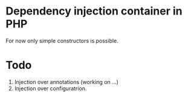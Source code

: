 Dependency injection container in PHP
=====================================

For now only simple constructors is possible.

Todo
====

1. Injection over annotations (working on ...)
2. Injection over configuratrion.